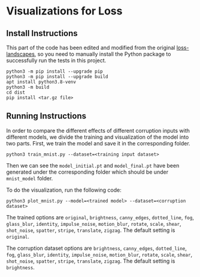 # Visualizations for Loss

## Install Instructions

This part of the code has been edited and modified from the original [loss-landscapes](https://github.com/marcellodebernardi/loss-landscapes), so you need to manually install the Python package to successfully run the tests in this project.

```shell
python3 -m pip install --upgrade pip
python3 -m pip install --upgrade build
apt install python3.8-venv
python3 -m build
cd dist
pip install <tar.gz file>
```

## Running Instructions

In order to compare the different effects of different corruption inputs with different models, we divide the training and visualization of the model into two parts. First, we train the model and save it in the corresponding folder.

```shell
python3 train_mnist.py --dataset=<training input dataset>
```

Then we can see the `model_initial.pt` and `model_final.pt` have been generated under the corresponding folder which should be under `mnist_model` folder.

To do the visualization, run the following code:

```shell
python3 plot_mnist.py --model=<trained model> --dataset=<corruption dataset>
```

The trained options are `original`, `brightness`, `canny_edges`, `dotted_line`, `fog`, `glass_blur`, `identity`, `impulse_noise`, `motion_blur`, `rotate`, `scale`, `shear`, `shot_noise`, `spatter`, `stripe`, `translate`, `zigzag`. The default setting is `original`.

The corruption dataset options are `brightness`, `canny_edges`, `dotted_line`, `fog`, `glass_blur`, `identity`, `impulse_noise`, `motion_blur`, `rotate`, `scale`, `shear`, `shot_noise`, `spatter`, `stripe`, `translate`, `zigzag`. The default setting is `brightness`.